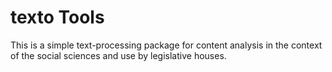 # texto Tools

This is a simple text-processing package for content analysis in the context of the social sciences and 
use by legislative houses. 